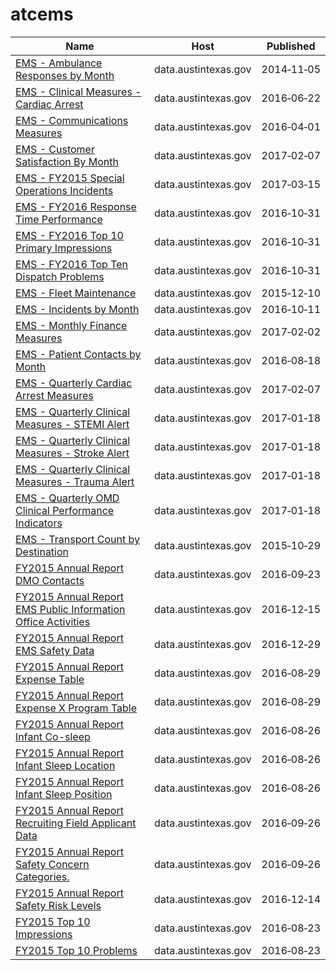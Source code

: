 # atcems

Name | Host | Published
---- | ---- | ---------
[EMS - Ambulance Responses by Month](../datasets/bptg-ndvw.md) | data.austintexas.gov | 2014&#x2011;11&#x2011;05
[EMS - Clinical Measures - Cardiac Arrest](../datasets/7m38-5fag.md) | data.austintexas.gov | 2016&#x2011;06&#x2011;22
[EMS - Communications Measures](../datasets/hjne-yn95.md) | data.austintexas.gov | 2016&#x2011;04&#x2011;01
[EMS - Customer Satisfaction By Month](../datasets/fszi-c96k.md) | data.austintexas.gov | 2017&#x2011;02&#x2011;07
[EMS - FY2015 Special Operations Incidents](../datasets/48n4-9een.md) | data.austintexas.gov | 2017&#x2011;03&#x2011;15
[EMS - FY2016 Response Time Performance](../datasets/akcn-m4jp.md) | data.austintexas.gov | 2016&#x2011;10&#x2011;31
[EMS - FY2016 Top 10 Primary Impressions](../datasets/qnvv-hkw2.md) | data.austintexas.gov | 2016&#x2011;10&#x2011;31
[EMS - FY2016 Top Ten Dispatch Problems](../datasets/etau-83bk.md) | data.austintexas.gov | 2016&#x2011;10&#x2011;31
[EMS - Fleet Maintenance](../datasets/5nys-nsyc.md) | data.austintexas.gov | 2015&#x2011;12&#x2011;10
[EMS - Incidents by Month](../datasets/gjtj-jt2d.md) | data.austintexas.gov | 2016&#x2011;10&#x2011;11
[EMS - Monthly Finance Measures](../datasets/2mb6-tu96.md) | data.austintexas.gov | 2017&#x2011;02&#x2011;02
[EMS - Patient Contacts by Month](../datasets/cibe-gpzy.md) | data.austintexas.gov | 2016&#x2011;08&#x2011;18
[EMS - Quarterly Cardiac Arrest Measures](../datasets/p2us-27sn.md) | data.austintexas.gov | 2017&#x2011;02&#x2011;07
[EMS - Quarterly Clinical Measures - STEMI Alert](../datasets/4cmi-4tip.md) | data.austintexas.gov | 2017&#x2011;01&#x2011;18
[EMS - Quarterly Clinical Measures - Stroke Alert](../datasets/6mtx-ivnd.md) | data.austintexas.gov | 2017&#x2011;01&#x2011;18
[EMS - Quarterly Clinical Measures - Trauma Alert](../datasets/43eg-euh2.md) | data.austintexas.gov | 2017&#x2011;01&#x2011;18
[EMS - Quarterly OMD Clinical Performance Indicators](../datasets/2cxe-9vbj.md) | data.austintexas.gov | 2017&#x2011;01&#x2011;18
[EMS - Transport Count by Destination](../datasets/jtkc-5pgh.md) | data.austintexas.gov | 2015&#x2011;10&#x2011;29
[FY2015 Annual Report DMO Contacts](../datasets/me9g-u32f.md) | data.austintexas.gov | 2016&#x2011;09&#x2011;23
[FY2015 Annual Report EMS Public Information Office Activities](../datasets/hghw-zjns.md) | data.austintexas.gov | 2016&#x2011;12&#x2011;15
[FY2015 Annual Report EMS Safety Data](../datasets/a6uh-avtt.md) | data.austintexas.gov | 2016&#x2011;12&#x2011;29
[FY2015 Annual Report Expense Table](../datasets/ri2e-zk22.md) | data.austintexas.gov | 2016&#x2011;08&#x2011;29
[FY2015 Annual Report Expense X Program Table](../datasets/5efd-pip9.md) | data.austintexas.gov | 2016&#x2011;08&#x2011;29
[FY2015 Annual Report Infant Co-sleep](../datasets/hczw-bepk.md) | data.austintexas.gov | 2016&#x2011;08&#x2011;26
[FY2015 Annual Report Infant Sleep Location](../datasets/nh2n-meax.md) | data.austintexas.gov | 2016&#x2011;08&#x2011;26
[FY2015 Annual Report Infant Sleep Position](../datasets/9883-wyxr.md) | data.austintexas.gov | 2016&#x2011;08&#x2011;26
[FY2015 Annual Report Recruiting Field Applicant Data](../datasets/wzpn-8njw.md) | data.austintexas.gov | 2016&#x2011;09&#x2011;26
[FY2015 Annual Report Safety Concern Categories.](../datasets/4q6k-ws8w.md) | data.austintexas.gov | 2016&#x2011;09&#x2011;26
[FY2015 Annual Report Safety Risk Levels](../datasets/s37r-gu8j.md) | data.austintexas.gov | 2016&#x2011;12&#x2011;14
[FY2015 Top 10 Impressions](../datasets/7842-dt52.md) | data.austintexas.gov | 2016&#x2011;08&#x2011;23
[FY2015 Top 10 Problems](../datasets/7u4f-uwua.md) | data.austintexas.gov | 2016&#x2011;08&#x2011;23

